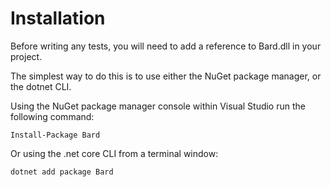 # Installation

Before writing any tests, you will need to add a reference to Bard.dll in your project. 

The simplest way to do this is to use either the NuGet package manager, or the dotnet CLI.

Using the NuGet package manager console within Visual Studio run the following command:

```text
Install-Package Bard
```

Or using the .net core CLI from a terminal window:

```text
dotnet add package Bard
```





